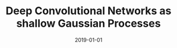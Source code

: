 ---
title: "Deep Convolutional Networks as shallow Gaussian Processes"
collection: publications
category: manuscripts
permalink: /publication/2019-01-01-deep-conv
excerpt: 'This paper shows how deep convolutional networks can be understood as Gaussian processes.'
date: 2019-01-01
venue: 'ICLR'
paperurl: 'http://academicpages.github.io/files/deep_conv_2019.pdf'
citation: 'Garriga-Alonso A, Rasmussen CE, Aitchison L. (2019). &quot;Deep Convolutional Networks as shallow Gaussian Processes.&quot; <i>ICLR</i>.'
--- 